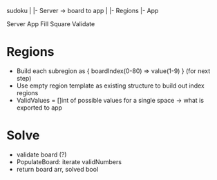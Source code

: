 sudoku
 |
 |- Server -> board to app
 |
 |- Regions
 |- App


Server
App
Fill Square
Validate

# Regions
- Build each subregion as { boardIndex(0-80) => value(1-9) } (for next step)
- Use empty region template as existing structure to build out index regions
- ValidValues = []int of possible values for a single space -> what is exported to app

# Solve
- validate board (?)
- PopulateBoard: iterate validNumbers
- return board arr, solved bool